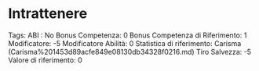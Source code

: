 # Intrattenere

Tags: ABI
: No
Bonus Competenza: 0
Bonus Competenza di Riferimento: 1
Modificatore: -5
Modificatore  Abilità: 0
Statistica di riferimento: Carisma (Carisma%201453d89acfe849e08130db34328f0216.md)
Tiro Salvezza: -5
Valore di riferimento: 0
